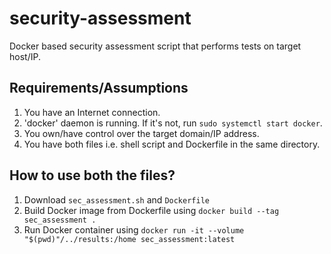 # security-assessment
Docker based security assessment script that performs tests on target host/IP.

## Requirements/Assumptions
1. You have an Internet connection.
2. 'docker' daemon is running. If it's not, run `sudo systemctl start docker`.
3. You own/have control over the target domain/IP address. 
4. You have both files i.e. shell script and Dockerfile in the same directory.

## How to use both the files?
1. Download `sec_assessment.sh` and `Dockerfile`
2. Build Docker image from Dockerfile using `docker build --tag sec_assessment .`
3. Run Docker container using `docker run -it --volume "$(pwd)"/../results:/home sec_assessment:latest`
